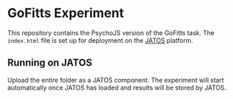 # GoFitts Experiment

This repository contains the PsychoJS version of the GoFitts task. The
`index.html` file is set up for deployment on the [JATOS](https://www.jatos.org/) platform.

## Running on JATOS

Upload the entire folder as a JATOS component. The experiment will
start automatically once JATOS has loaded and results will be stored by
JATOS.
